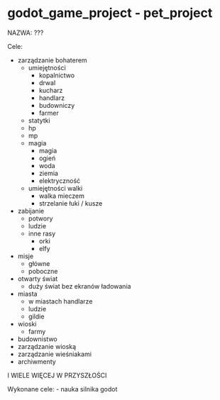 # godot_game_project - pet_project

NAZWA: ???

Cele:
  - zarządzanie bohaterem
    - umiejętności 
      - kopalnictwo
      - drwal
      - kucharz
      - handlarz
      - budowniczy
      - farmer
    - statytki
    - hp
    - mp
    - magia
       - magia
      - ogień
      - woda
      - ziemia
      - elektryczność
    - umiejętności walki
      - walka mieczem
      - strzelanie łuki / kusze
  - zabijanie
    - potwory
    - ludzie
    - inne rasy
      - orki
      - elfy
  - misje
    - główne
    - poboczne
  - otwarty świat
    - duży świat bez ekranów ładowania
  - miasta
    - w miastach handlarze
    - ludzie
    - gildie
  - wioski
    - farmy
  - budownistwo
  - zarządzanie wioską
  - zarządzanie wieśniakami
  - archiwmenty 
  
  I WIELE WIĘCEJ W PRZYSZŁOŚCI
  
  Wykonane cele:
    - nauka silnika godot
